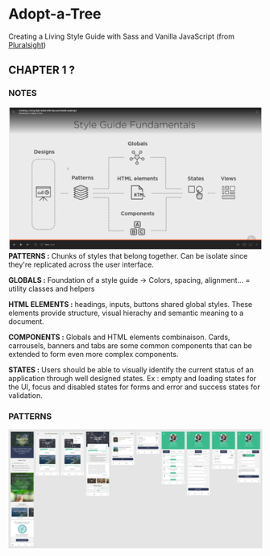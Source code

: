 # Adopt-a-Tree
Creating a Living Style Guide with Sass and Vanilla JavaScript (from [Pluralsight](https://app.pluralsight.com/library/courses/creating-living-style-guide-sass-vanilla-javascript/table-of-contents))

## CHAPTER 1 ?
### NOTES
![Style Guide Fundamentals](/readme/Style_Guide_Fundamentals.PNG)
**PATTERNS :** Chunks of styles that belong together. Can be isolate since they're replicated across the user interface. 

**GLOBALS :** Foundation of a style guide -> Colors, spacing, alignment... = utility classes and helpers

**HTML ELEMENTS :** headings, inputs, buttons shared global styles. These elements provide structure, visual hierachy and semantic meaning to a document.  

**COMPONENTS :**  Globals and HTML elements combinaison. Cards, carrousels, banners and tabs are some common components that can be extended to form even more complex components.

**STATES :** Users should be able to visually identify the current status of an application through well designed states. Ex : empty and loading states for the UI, focus and disabled states for forms and error and success states for validation. 

### PATTERNS
![Layouts](/readme/pages.png)

